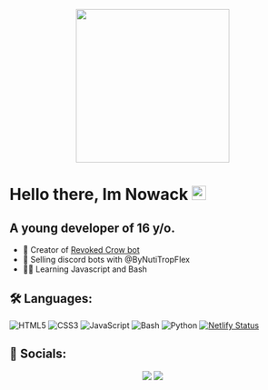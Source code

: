 <p align="center">
<img height="270px" src="https://cdn.discordapp.com/attachments/820752455578550303/898908351008739378/clipart1660243.png">
</p>
<h1>
    Hello there, Im Nowack <img src=https://media.giphy.com/media/hvRJCLFzcasrR4ia7z/giphy.gif width="25"/>
</h1>
<h2>
  A young developer of 16 y/o.
</h2>
  
+ 💪 Creator of <a href="https://discord.com/api/oauth2/authorize?client_id=870287430366945350&permissions=8&scope=bot%20applications.commands" target="_BLANK">Revoked Crow bot<a/>
+ 🤖 Selling discord bots with @ByNutiTropFlex
+ 👨‍🎓 Learning Javascript and Bash

<h2>
🛠️ Languages:
</h2>
    
![HTML5](https://img.icons8.com/color/30/html-5.png) ![CSS3](https://img.icons8.com/color/30/css3.png) ![JavaScript](https://img.icons8.com/color/30/javascript.png) ![Bash](https://img.icons8.com/plasticine/30/000000/bash.png) ![Python](https://img.icons8.com/color/30/python.png)
    [![Netlify Status](https://api.netlify.com/api/v1/badges/1ecdc405-2e3b-48b3-a6b4-4eda9261f250/deploy-status)](https://app.netlify.com/sites/agitated-aryabhata-1b6da0/deploys)
    <h2>
        👀 Socials:
    </h2>
<p align="center">
<a href="https://discord.gg/candyisland" target="_BLANK"><img src="https://img.shields.io/badge/-Discord-7289DA?style=for-the-badge&logo=discord&logoColor=white"></a>
<a href="https://instagram.com/_nxwack_" target="_BLANK"><img src="https://img.shields.io/badge/-Instagram-E1306C?style=for-the-badge&logo=instagram&logoColor=white"></a>
</p>


